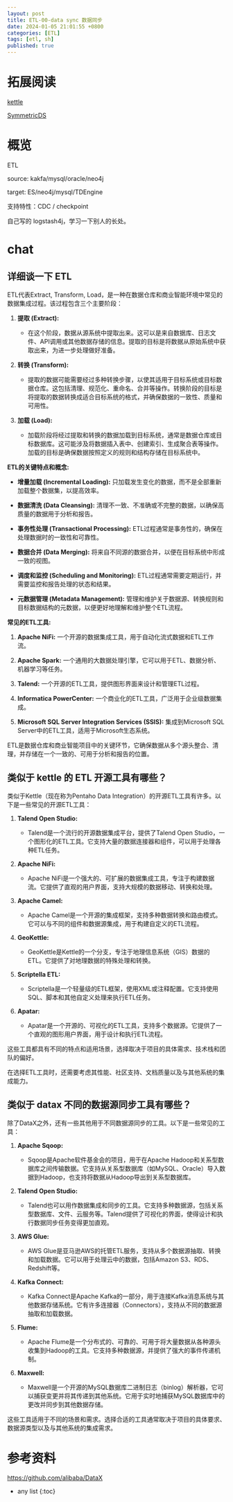 ```yaml
---
layout: post
title: ETL-00-data sync 数据同步
date: 2024-01-05 21:01:55 +0800
categories: [ETL]
tags: [etl, sh]
published: true
---
```


# 拓展阅读

[kettle](https://houbb.github.io/2017/04/28/kettle)

[SymmetricDS](https://houbb.github.io/2017/04/28/symm)

# 概览

ETL

source: kakfa/mysql/oracle/neo4j

target: ES/neo4j/mysql/TDEngine

支持特性：CDC  / checkpoint

自己写的 logstash4j，学习一下别人的长处。



# chat

## 详细谈一下 ETL

ETL代表Extract, Transform, Load，是一种在数据仓库和商业智能环境中常见的数据集成过程。该过程包含三个主要阶段：

1. **提取 (Extract):**
   - 在这个阶段，数据从源系统中提取出来。这可以是来自数据库、日志文件、API调用或其他数据存储的信息。提取的目标是将数据从原始系统中获取出来，为进一步处理做好准备。

2. **转换 (Transform):**
   - 提取的数据可能需要经过多种转换步骤，以使其适用于目标系统或目标数据仓库。这包括清理、规范化、重命名、合并等操作。转换阶段的目标是将提取的数据转换成适合目标系统的格式，并确保数据的一致性、质量和可用性。

3. **加载 (Load):**
   - 加载阶段将经过提取和转换的数据加载到目标系统，通常是数据仓库或目标数据库。这可能涉及将数据插入表中、创建索引、生成聚合表等操作。加载的目标是确保数据按照定义的规则和结构存储在目标系统中。

**ETL的关键特点和概念:**

- **增量加载 (Incremental Loading):** 只加载发生变化的数据，而不是全部重新加载整个数据集，以提高效率。
  
- **数据清洗 (Data Cleansing):** 清理不一致、不准确或不完整的数据，以确保高质量的数据用于分析和报告。

- **事务性处理 (Transactional Processing):** ETL过程通常是事务性的，确保在处理数据时的一致性和可靠性。

- **数据合并 (Data Merging):** 将来自不同源的数据合并，以便在目标系统中形成一致的视图。

- **调度和监控 (Scheduling and Monitoring):** ETL过程通常需要定期运行，并需要监控和报告处理的状态和结果。

- **元数据管理 (Metadata Management):** 管理和维护关于数据源、转换规则和目标数据结构的元数据，以便更好地理解和维护整个ETL流程。

**常见的ETL工具:**

1. **Apache NiFi:** 一个开源的数据集成工具，用于自动化流式数据和ETL工作流。

2. **Apache Spark:** 一个通用的大数据处理引擎，它可以用于ETL、数据分析、机器学习等任务。

3. **Talend:** 一个开源的ETL工具，提供图形界面来设计和管理ETL过程。

4. **Informatica PowerCenter:** 一个商业化的ETL工具，广泛用于企业级数据集成。

5. **Microsoft SQL Server Integration Services (SSIS):** 集成到Microsoft SQL Server中的ETL工具，适用于Microsoft生态系统。

ETL是数据仓库和商业智能项目中的关键环节，它确保数据从多个源头整合、清理，并存储在一个一致的、可用于分析和报告的位置。

## 类似于 kettle 的 ETL 开源工具有哪些？

类似于Kettle（现在称为Pentaho Data Integration）的开源ETL工具有许多。以下是一些常见的开源ETL工具：

1. **Talend Open Studio:**
   - Talend是一个流行的开源数据集成平台，提供了Talend Open Studio，一个图形化的ETL工具。它支持大量的数据连接器和组件，可以用于处理各种ETL任务。

2. **Apache NiFi:**
   - Apache NiFi是一个强大的、可扩展的数据集成工具，专注于构建数据流。它提供了直观的用户界面，支持大规模的数据移动、转换和处理。

3. **Apache Camel:**
   - Apache Camel是一个开源的集成框架，支持多种数据转换和路由模式。它可以与不同的组件和数据源集成，用于构建自定义的ETL流程。

4. **GeoKettle:**
   - GeoKettle是Kettle的一个分支，专注于地理信息系统（GIS）数据的ETL。它提供了对地理数据的特殊处理和转换。

5. **Scriptella ETL:**
   - Scriptella是一个轻量级的ETL框架，使用XML或注释配置。它支持使用SQL、脚本和其他自定义处理来执行ETL任务。

6. **Apatar:**
   - Apatar是一个开源的、可视化的ETL工具，支持多个数据源。它提供了一个直观的图形用户界面，用于设计和执行ETL流程。

这些工具都具有不同的特点和适用场景，选择取决于项目的具体需求、技术栈和团队的偏好。

在选择ETL工具时，还需要考虑其性能、社区支持、文档质量以及与其他系统的集成能力。

## 类似于 datax 不同的数据源同步工具有哪些？

除了DataX之外，还有一些其他用于不同数据源同步的工具。以下是一些常见的工具：

1. **Apache Sqoop:**
   - Sqoop是Apache软件基金会的项目，用于在Apache Hadoop和关系型数据库之间传输数据。它支持从关系型数据库（如MySQL、Oracle）导入数据到Hadoop，也支持将数据从Hadoop导出到关系型数据库。

2. **Talend Open Studio:**
   - Talend也可以用作数据集成和同步的工具。它支持多种数据源，包括关系型数据库、文件、云服务等。Talend提供了可视化的界面，使得设计和执行数据同步任务变得更加直观。

3. **AWS Glue:**
   - AWS Glue是亚马逊AWS的托管ETL服务，支持从多个数据源抽取、转换和加载数据。它可以用于处理云中的数据，包括Amazon S3、RDS、Redshift等。

4. **Kafka Connect:**
   - Kafka Connect是Apache Kafka的一部分，用于连接Kafka消息系统与其他数据存储系统。它有许多连接器（Connectors），支持从不同的数据源抽取和加载数据。

5. **Flume:**
   - Apache Flume是一个分布式的、可靠的、可用于将大量数据从各种源头收集到Hadoop的工具。它支持多种数据源，并提供了强大的事件传递机制。

6. **Maxwell:**
   - Maxwell是一个开源的MySQL数据库二进制日志（binlog）解析器，它可以捕获变更并将其传递到其他系统。它用于实时地捕获MySQL数据库中的更改并同步到其他数据存储。

这些工具适用于不同的场景和需求。选择合适的工具通常取决于项目的具体要求、数据源类型以及与其他系统的集成需求。


# 参考资料

https://github.com/alibaba/DataX

* any list
{:toc}
